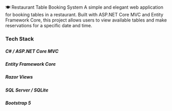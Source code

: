 🍽️ Restaurant Table Booking System
A simple and elegant web application for booking tables in a restaurant. Built with ASP.NET Core MVC and Entity Framework Core, this project allows users to view available tables and make reservations for a specific date and time.

### Tech Stack
##### C# / ASP.NET Core MVC
##### Entity Framework Core
##### Razor Views
##### SQL Server / SQLite
##### Bootstrap 5
